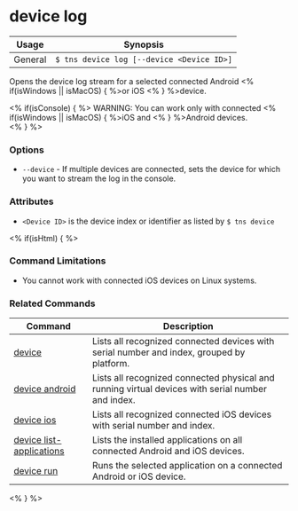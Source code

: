 device log
==========

Usage | Synopsis
------|-------
General | `$ tns device log [--device <Device ID>]`

Opens the device log stream for a selected connected Android <% if(isWindows || isMacOS) { %>or iOS <% } %>device. 

<% if(isConsole) { %>
WARNING: You can work only with connected <% if(isWindows || isMacOS) { %>iOS and <% } %>Android devices.  
<% } %>

### Options
* `--device` - If multiple devices are connected, sets the device for which you want to stream the log in the console.

### Attributes
* `<Device ID>` is the device index or identifier as listed by `$ tns device`

<% if(isHtml) { %> 
### Command Limitations

* You cannot work with connected iOS devices on Linux systems.

### Related Commands

Command | Description
----------|----------
[device](device.html) | Lists all recognized connected devices with serial number and index, grouped by platform.
[device android](device-android.html) | Lists all recognized connected physical and running virtual devices with serial number and index.
[device ios](device-ios.html) | Lists all recognized connected iOS devices with serial number and index.
[device list-applications](device-list-applications.html) | Lists the installed applications on all connected Android and iOS devices.
[device run](device-run.html) | Runs the selected application on a connected Android or iOS device.
<% } %>
